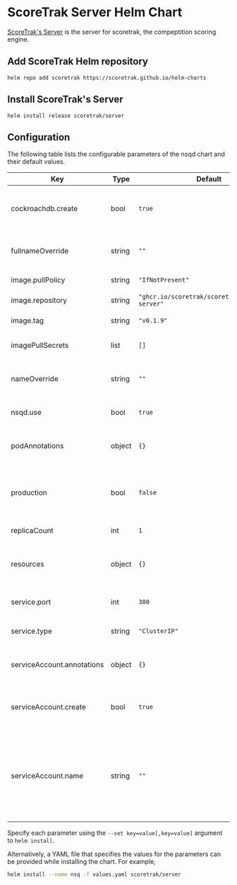 # ScoreTrak Server Helm Chart

[ScoreTrak's Server](https://github.com/ScoreTrak/server) is the server for scoretrak, the compeptition scoring engine.

## Add ScoreTrak Helm repository

```console
helm repo add scoretrak https://scoretrak.github.io/helm-charts
```

## Install ScoreTrak's Server

```console
helm install release scoretrak/server
```

## Configuration

The following table lists the configurable parameters of the nsqd chart and their default values.

| Key                                               | Type   | Default                                          | Description                                                                                                            |
| ------------------------------------------------- | ------ | ------------------------------------------------ | ---------------------------------------------------------------------------------------------------------------------- |
| cockroachdb.create                                | bool   | `true`                                           | Specifies whether to create a cockroachdb instance                                                                     |
| fullnameOverride                                  | string | `""`                                             | String to override server.fullname template                                                                            |
| image.pullPolicy                                  | string | `"IfNotPresent"`                                 | Container image name                                                                                                   |
| image.repository                                  | string | `"ghcr.io/scoretrak/scoretrak/scoretrak-server"` | Container image name                                                                                                   |
| image.tag                                         | string | `"v0.1.9"`                                       | Container image tag                                                                                                    |
| imagePullSecrets                                  | list   | `[]`                                             | Secrets to pull container image                                                                                        |
| nameOverride                                      | string | `""`                                             | String to override server.name template                                                                                |
| nsqd.use                                          | bool   | `true`                                           | Specifies whether to use nsqd                                                                                          |
| podAnnotations                                    | object | `{}`                                             | Additional annotations for StatefulSet Pods                                                                            |
| production                                        | bool   | `false`                                          | Flag to server whether this is a production deployment or dev deployment                                               |
| replicaCount                                      | int    | `1`                                              | Deployment replica count                                                                                               |
| resources                                         | object | `{}`                                             | Resource requests and limits for Deployment Pods                                                                       |
| service.port                                      | int    | `380`                                            | External grpc port to expose for Service                                                                               |
| service.type                                      | string | `"ClusterIP"`                                    | Service type for server service                                                                                        |
| serviceAccount.annotations                        | object | `{}`                                             | Annotations to add to the service account                                                                              |
| serviceAccount.create                             | bool   | `true`                                           | Specifies whether a service account should be created                                                                  |
| serviceAccount.name                               | string | `""`                                             | The name of the service account to use. If not set and create is true, a name is generated using the fullname template |
Specify each parameter using the `--set key=value[,key=value]` argument to `helm install`.

Alternatively, a YAML file that specifies the values for the parameters can be provided while installing the chart. For example,

```bash
helm install --name nsq -f values.yaml scoretrak/server
```